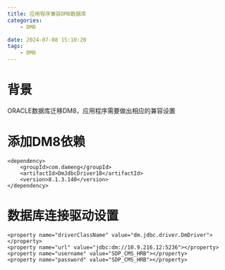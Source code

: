 ```yaml
---
title: 应用程序兼容DM8数据库
categories:
	- DM8

date: 2024-07-08 15:10:20
tags: 
	- DM8
---
```

<!-- toc -->
# <span id="inline-blue">背景</span>
ORACLE数据库迁移DM8，应用程序需要做出相应的兼容设置

# <span id="inline-blue">添加DM8依赖</span>
```shell
<dependency>
    <groupId>com.dameng</groupId>
    <artifactId>DmJdbcDriver18</artifactId>
    <version>8.1.3.140</version>
</dependency>
```
# <span id="inline-blue">数据库连接驱动设置</span>
```shell
<property name="driverClassName" value="dm.jdbc.driver.DmDriver"></property>
<property name="url" value="jdbc:dm://10.9.216.12:5236"></property>
<property name="username" value="SDP_CMS_HRB"></property>
<property name="password" value="SDP_CMS_HRB"></property>
```